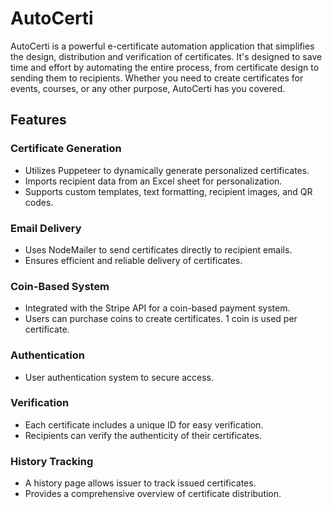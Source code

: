 # AutoCerti

AutoCerti is a powerful e-certificate automation application that simplifies the design, distribution and verification of certificates. It's designed to save time and effort by automating the entire process, from certificate design to sending them to recipients. Whether you need to create certificates for events, courses, or any other purpose, AutoCerti has you covered.

## Features

### Certificate Generation

-   Utilizes Puppeteer to dynamically generate personalized certificates.
-   Imports recipient data from an Excel sheet for personalization.
-   Supports custom templates, text formatting, recipient images, and QR codes.

### Email Delivery

-   Uses NodeMailer to send certificates directly to recipient emails.
-   Ensures efficient and reliable delivery of certificates.

### Coin-Based System

-   Integrated with the Stripe API for a coin-based payment system.
-   Users can purchase coins to create certificates. 1 coin is used per certificate.

### Authentication

-   User authentication system to secure access.

### Verification

-   Each certificate includes a unique ID for easy verification.
-   Recipients can verify the authenticity of their certificates.

### History Tracking

-   A history page allows issuer to track issued certificates.
-   Provides a comprehensive overview of certificate distribution.